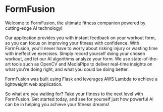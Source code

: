 # FormFusion

Welcome to FormFusion, the ultimate fitness companion powered by cutting-edge AI technology!

Our application provides you with instant feedback on your workout form, so you can focus on improving your fitness with confidence. With FormFusion, you'll never have to worry about risking injury or wasting time with ineffective exercises. Simply record yourself doing your chosen workout, and let our AI algorithms analyze your form. We use state-of-the-art tools such as OpenCV and MediaPipe to deliver real-time insights on what you're doing right, and what you could be doing better.

FormFusion was built using Flask and leverages AWS Lambda to achieve a lightweight web application.

So what are you waiting for? Take your fitness to the next level with FormFusion. Get started today, and see for yourself just how powerful AI can be in helping you achieve your fitness dreams!